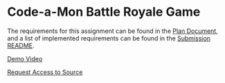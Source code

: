 # Code-a-Mon Battle Royale Game

The requirements for this assignment can be found in the [Plan Document](/ProvidedDocumentation/PLAN.md), and a list of implemented requirements can be found in the [Submission README](/ProvidedDocumentation/README.md).

[Demo Video](https://youtu.be/NdrwHHNXEO8)

[Request Access to Source](https://drive.google.com/drive/folders/1MRLVOSmMQQfTm9bkYUm9Xv2bsaOn5XkC?usp=sharing)

